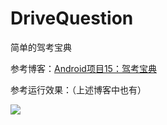 # DriveQuestion

简单的驾考宝典

参考博客：[Android项目15：驾考宝典](https://fanandjiu.com/Android%E9%A1%B9%E7%9B%AE15%EF%BC%9A%E9%A9%BE%E8%80%83%E5%AE%9D%E5%85%B8/#more)


参考运行效果：（上述博客中也有）

![](https://android-1300729795.cos.ap-chengdu.myqcloud.com/project/DriveQuestion/DriveQuestion.gif)
